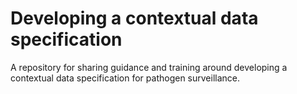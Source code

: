# Developing a contextual data specification

A repository for sharing guidance and training around developing a contextual data specification for pathogen surveillance.



